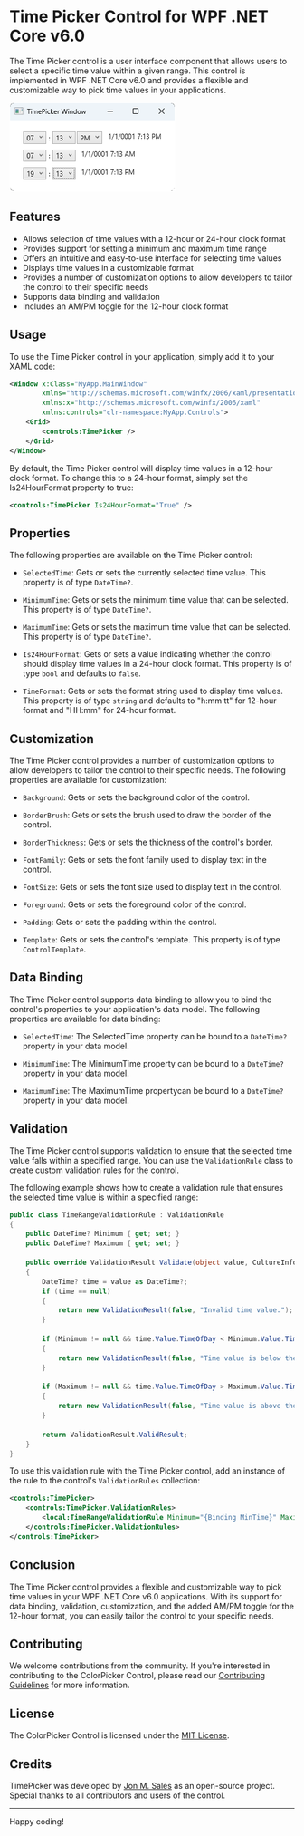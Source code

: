 # Time Picker Control for WPF .NET Core v6.0

The Time Picker control is a user interface component that allows users to select a specific time value within a given range. This control is implemented in WPF .NET Core v6.0 and provides a flexible and customizable way to pick time values in your applications.

![TimePicker Control](TimePicker.png)

## Features

- Allows selection of time values with a 12-hour or 24-hour clock format
- Provides support for setting a minimum and maximum time range
- Offers an intuitive and easy-to-use interface for selecting time values
- Displays time values in a customizable format
- Provides a number of customization options to allow developers to tailor the control to their specific needs
- Supports data binding and validation
- Includes an AM/PM toggle for the 12-hour clock format

## Usage

To use the Time Picker control in your application, simply add it to your XAML code:

```xml
<Window x:Class="MyApp.MainWindow"
        xmlns="http://schemas.microsoft.com/winfx/2006/xaml/presentation"
        xmlns:x="http://schemas.microsoft.com/winfx/2006/xaml"
        xmlns:controls="clr-namespace:MyApp.Controls">
    <Grid>
        <controls:TimePicker />
    </Grid>
</Window>
```

By default, the Time Picker control will display time values in a 12-hour clock format. To change this to a 24-hour format, simply set the Is24HourFormat property to true:

```xml
<controls:TimePicker Is24HourFormat="True" />
```

## Properties

The following properties are available on the Time Picker control:

- `SelectedTime`: Gets or sets the currently selected time value. This property is of type `DateTime?`.

- `MinimumTime`: Gets or sets the minimum time value that can be selected. This property is of type `DateTime?`.

- `MaximumTime`: Gets or sets the maximum time value that can be selected. This property is of type `DateTime?`.

- `Is24HourFormat`: Gets or sets a value indicating whether the control should display time values in a 24-hour clock format. This property is of type `bool` and defaults to `false`.

- `TimeFormat`: Gets or sets the format string used to display time values. This property is of type `string` and defaults to "h:mm tt" for 12-hour format and "HH:mm" for 24-hour format.

## Customization

The Time Picker control provides a number of customization options to allow developers to tailor the control to their specific needs. The following properties are available for customization:

- `Background`: Gets or sets the background color of the control.

- `BorderBrush`: Gets or sets the brush used to draw the border of the control.

- `BorderThickness`: Gets or sets the thickness of the control's border.

- `FontFamily`: Gets or sets the font family used to display text in the control.

- `FontSize`: Gets or sets the font size used to display text in the control.

- `Foreground`: Gets or sets the foreground color of the control.

- `Padding`: Gets or sets the padding within the control.

- `Template`: Gets or sets the control's template. This property is of type `ControlTemplate`.

## Data Binding

The Time Picker control supports data binding to allow you to bind the control's properties to your application's data model. The following properties are available for data binding:

- `SelectedTime`: The SelectedTime property can be bound to a `DateTime?` property in your data model.

- `MinimumTime`: The MinimumTime property can be bound to a `DateTime?` property in your data model.

- `MaximumTime`: The MaximumTime propertycan be bound to a `DateTime?` property in your data model.

## Validation

The Time Picker control supports validation to ensure that the selected time value falls within a specified range. You can use the `ValidationRule` class to create custom validation rules for the control.

The following example shows how to create a validation rule that ensures the selected time value is within a specified range:

```csharp
public class TimeRangeValidationRule : ValidationRule
{
    public DateTime? Minimum { get; set; }
    public DateTime? Maximum { get; set; }

    public override ValidationResult Validate(object value, CultureInfo cultureInfo)
    {
        DateTime? time = value as DateTime?;
        if (time == null)
        {
            return new ValidationResult(false, "Invalid time value.");
        }

        if (Minimum != null && time.Value.TimeOfDay < Minimum.Value.TimeOfDay)
        {
            return new ValidationResult(false, "Time value is below the minimum allowed value.");
        }

        if (Maximum != null && time.Value.TimeOfDay > Maximum.Value.TimeOfDay)
        {
            return new ValidationResult(false, "Time value is above the maximum allowed value.");
        }

        return ValidationResult.ValidResult;
    }
}
```

To use this validation rule with the Time Picker control, add an instance of the rule to the control's `ValidationRules` collection:

```xml
<controls:TimePicker>
    <controls:TimePicker.ValidationRules>
        <local:TimeRangeValidationRule Minimum="{Binding MinTime}" Maximum="{Binding MaxTime}" />
    </controls:TimePicker.ValidationRules>
</controls:TimePicker>
```

## Conclusion

The Time Picker control provides a flexible and customizable way to pick time values in your WPF .NET Core v6.0 applications. With its support for data binding, validation, customization, and the added AM/PM toggle for the 12-hour format, you can easily tailor the control to your specific needs.


## Contributing

We welcome contributions from the community. If you're interested in contributing to the ColorPicker Control, please read our [Contributing Guidelines](./CONTRIBUTING.md) for more information.

## License

The ColorPicker Control is licensed under the [MIT License](./LICENSE).


## Credits

TimePicker  was developed by [Jon M. Sales](mailto:jonsales@jonmsales.com) as an open-source project. Special thanks to all contributors and users of the control.

---

Happy coding!
